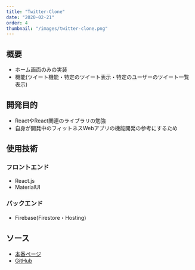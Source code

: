 ```yaml
---
title: "Twitter-Clone"
date: "2020-02-21"
order: 4
thumbnail: "/images/twitter-clone.png"
---
```


## 概要

- ホーム画面のみの実装
- 機能(ツイート機能・特定のツイート表示・特定のユーザーのツイート一覧表示)

## 開発目的

- ReactやReact関連のライブラリの勉強
- 自身が開発中のフィットネスWebアプリの機能開発の参考にするため

## 使用技術

### フロントエンド

- React.js
- MaterialUI

### バックエンド

- Firebase(Firestore・Hosting)

## ソース

- [本番ページ](https://twitter-clone-gilt-gamma.vercel.app/)
- [GitHub](https://github.com/kaity-kaity/twitter-clone)